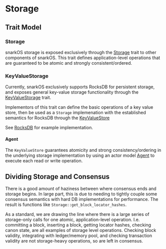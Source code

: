 # Storage

## Trait Model

### Storage

snarkOS storage is exposed exclusively through the [Storage](https://github.com/AleoHQ/snarkOS/blob/staging/storage/src/storage.rs) trait to other components of snarkOS. This trait defines application-level operations that are guaranteed to be atomic and strongly consistent/ordered.

### KeyValueStorage

Currently, snarkOS exclusively supports RocksDB for persistent storage, and exposes general key-value storage functionality through the [KeyValueStorage](https://github.com/AleoHQ/snarkOS/blob/staging/storage/src/key_value/mod.rs) trait.

Implementors of this trait can define the basic operations of a key value store, then be used as a `Storage` implemenation with the established semantics for RocksDB through the [KeyValueStore](https://github.com/AleoHQ/snarkOS/blob/staging/storage/src/key_value/storage.rs)

See [RocksDB](https://github.com/AleoHQ/snarkOS/blob/staging/storage/src/rocks.rs) for example implementation.

#### Agent
The `KeyValueStore` guarantees atomicity and strong consistency/ordering in the underlying storage implementation by using an actor model [Agent](https://github.com/AleoHQ/snarkOS/blob/staging/storage/src/key_value/agent/mod.rs) to execute each read or write operation.

## Dividing Storage and Consensus

There is a good amount of haziness between where consensus ends and storage begins. In large part, this is due to needing to tightly couple some consensus semantics with hard DB implementations for performance. The result is functions like `Storage::get_block_locator_hashes`.

As a standard, we are drawing the line where there is a large series of storage-only calls for one atomic, application-level operation. I.e. committing a block, inserting a block, getting locator hashes, checking canon state, are all examples of storage level operations. Checking block validity, integrating with ledger/memory pool, and checking transaction validity are not storage-heavy operations, so are left in consensus.
